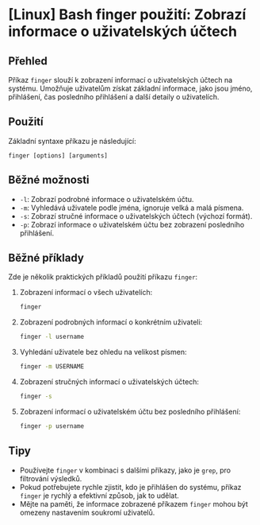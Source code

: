 # [Linux] Bash finger použití: Zobrazí informace o uživatelských účtech

## Přehled
Příkaz `finger` slouží k zobrazení informací o uživatelských účtech na systému. Umožňuje uživatelům získat základní informace, jako jsou jméno, přihlášení, čas posledního přihlášení a další detaily o uživatelích.

## Použití
Základní syntaxe příkazu je následující:
```
finger [options] [arguments]
```

## Běžné možnosti
- `-l`: Zobrazí podrobné informace o uživatelském účtu.
- `-m`: Vyhledává uživatele podle jména, ignoruje velká a malá písmena.
- `-s`: Zobrazí stručné informace o uživatelských účtech (výchozí formát).
- `-p`: Zobrazí informace o uživatelském účtu bez zobrazení posledního přihlášení.

## Běžné příklady
Zde je několik praktických příkladů použití příkazu `finger`:

1. Zobrazení informací o všech uživatelích:
   ```bash
   finger
   ```

2. Zobrazení podrobných informací o konkrétním uživateli:
   ```bash
   finger -l username
   ```

3. Vyhledání uživatele bez ohledu na velikost písmen:
   ```bash
   finger -m USERNAME
   ```

4. Zobrazení stručných informací o uživatelských účtech:
   ```bash
   finger -s
   ```

5. Zobrazení informací o uživatelském účtu bez posledního přihlášení:
   ```bash
   finger -p username
   ```

## Tipy
- Používejte `finger` v kombinaci s dalšími příkazy, jako je `grep`, pro filtrování výsledků.
- Pokud potřebujete rychle zjistit, kdo je přihlášen do systému, příkaz `finger` je rychlý a efektivní způsob, jak to udělat.
- Mějte na paměti, že informace zobrazené příkazem `finger` mohou být omezeny nastavením soukromí uživatelů.